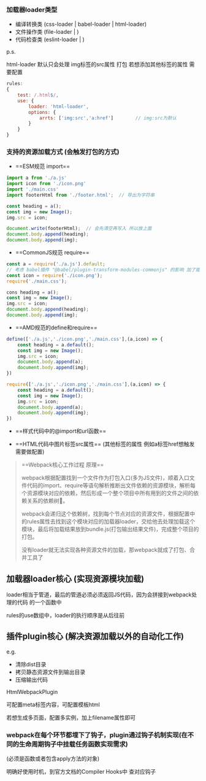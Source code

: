 ### 加载器loader类型

- 编译转换类 (css-loader | babel-loader | html-loader)
- 文件操作类 (file-loader | )
- 代码检查类 (eslint-loader | )



p.s. 

html-loader 默认只会处理 img标签的src属性 打包 若想添加其他标签的属性 需要配置

```js
rules:
{
    test: /.html$/,
    use: {
        loader: 'html-loader',
        options: {
        	arrts: ['img:src','a:href']        // img:src为默认
        }
    }    
}
```





### 支持的资源加载方式 (会触发打包的方式)

- ==ESM规范 import==

```js
import a from './a.js'
import icon from './icon.png'
import './main.css'
import footerHtml from './footer.html';  // 导出为字符串

const heading = a();
const img = new Image();
img.src = icon;

document.write(footerHtml);  // 会先清空再写入 所以放上面
document.body.append(heading);
document.body.append(img);


```



- ==CommonJS规范 require==

```js
const a = require('./a.js').default;
// 考虑 babel插件 "@babel/plugin-transform-modules-commonjs" 的影响 加了插件不用写default了？
const icon = require('./icon.png');
require('./main.css');

cons heading = a();
const img = new Image();
img.src = icon;
document.body.append(heading);
document.body.append(img);

```



- ==AMD规范的define和require==

```js
define(['./a.js','./icon.png','./main.css'],(a,icon) => {
    const heading = a.default();
    const img = new Image();
    img.src = icon;
    document.body.append(a);
	document.body.append(img);
})

require(['./a.js','./icon.png','./main.css'],(a,icon) => {
    const heading = a.default();
    const img = new Image();
    img.src = icon;
    document.body.append(a);
	document.body.append(img);
})
```



- ==样式代码中的@import和url函数==



- ==HTML代码中图片标签src属性== (其他标签的属性 例如a标签href想触发 需要做配置)





> ==Webpack核心工作过程 原理==
>
> webpack根据配置找到一个文件作为打包入口(多为JS文件)，顺着入口文件代码的import、require等语句解析推断出文件依赖的资源模块，解析每个资源模块对应的依赖，然后形成一个整个项目中所有用到的文件之间的依赖关系的依赖树🌲。
>
> webpack会递归这个依赖树，找到每个节点对应的资源文件，根据配置中的rules属性去找到这个模块对应的加载器loader，交给他去处理加载这个模块，最后将加载结果放到bundle.js(打包输出结果文件)，完成整个项目的打包。
>
> 没有loader就无法实现各种资源文件的加载，那webpack就成了打包、合并工具了



## 加载器loader核心 (实现资源模块加载)

loader相当于管道，最后的管道必须必须返回JS代码，因为会拼接到webpack处理的代码 的一个函数中

rules的use数组中，loader的执行顺序是从后往前





## 插件plugin核心 (解决资源加载以外的自动化工作)

e.g.

- 清除dist目录
- 拷贝静态资源文件到输出目录
- 压缩输出代码



HtmlWebpackPlugin 

可配置meta标签内容，可配置模板html

若想生成多页面，配置多实例，加上filename属性即可



### webpack在每个环节都埋下了钩子，plugin通过钩子机制实现(在不同的生命周期钩子中挂载任务函数实现需求)

(必须是函数或者包含apply方法的对象)

明确好使用时机，到官方文档的Compiler Hooks中 查对应钩子